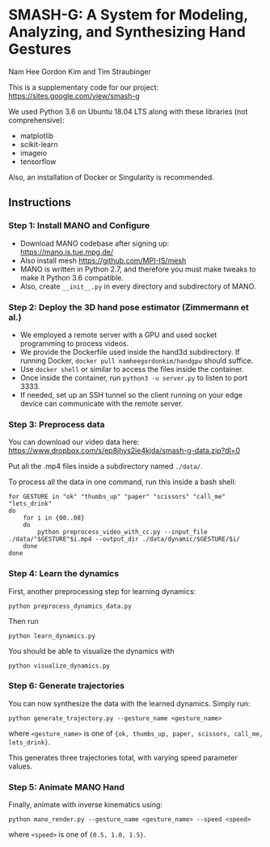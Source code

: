 # SMASH-G: A System for Modeling, Analyzing, and Synthesizing Hand Gestures
Nam Hee Gordon Kim and Tim Straubinger

This is a supplementary code for our project: https://sites.google.com/view/smash-g

We used Python 3.6 on Ubuntu 18.04 LTS along with these libraries (not comprehensive):
* matplotlib
* scikit-learn
* imageio
* tensorflow

Also, an installation of Docker or Singularity is recommended.

## Instructions

### Step 1: Install MANO and Configure

* Download MANO codebase after signing up: https://mano.is.tue.mpg.de/
* Also install mesh https://github.com/MPI-IS/mesh
* MANO is written in Python 2.7, and therefore you must make tweaks to make it Python 3.6 compatible.
* Also, create `__init__.py` in every directory and subdirectory of MANO.

### Step 2: Deploy the 3D hand pose estimator (Zimmermann et al.)

* We employed a remote server with a GPU and used socket programming to process videos.
* We provide the Dockerfile used inside the hand3d subdirectory. If running Docker, `docker pull namheegordonkim/handgpu` should suffice.
* Use `docker shell` or similar to access the files inside the container.
* Once inside the container, run `python3 -u server.py` to listen to port 3333.
* If needed, set up an SSH tunnel so the client running on your edge device can communicate with the remote server.

### Step 3: Preprocess data

You can download our video data here: https://www.dropbox.com/s/ep8jhys2ie4kjda/smash-g-data.zip?dl=0

Put all the .mp4 files inside a subdirectory named `./data/`.

To process all the data in one command, run this inside a bash shell:

```
for GESTURE in "ok" "thumbs_up" "paper" "scissors" "call_me" "lets_drink"
do
    for i in {00..08}
    do
        python preprocess_video_with_cc.py --input_file ./data/"$GESTURE"$i.mp4 --output_dir ./data/dynamic/$GESTURE/$i/
    done
done
```

### Step 4: Learn the dynamics

First, another preprocessing step for learning dynamics:

```
python preprocess_dynamics_data.py
```

Then run

```
python learn_dynamics.py
```

You should be able to visualize the dynamics with

```
python visualize_dynamics.py
```

### Step 6: Generate trajectories

You can now synthesize the data with the learned dynamics. Simply run:

```
python generate_trajectory.py --gesture_name <gesture_name>
```

where `<gesture_name>` is one of `{ok, thumbs_up, paper, scissors, call_me, lets_drink}`.

This generates three trajectories total, with varying speed parameter values.

### Step 5: Animate MANO Hand

Finally, animate with inverse kinematics using:

```
python mano_render.py --gesture_name <gesture_name> --speed <speed>
```

where `<speed>` is one of `{0.5, 1.0, 1.5}`.


